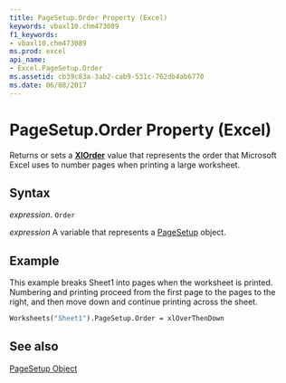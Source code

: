 ```yaml
---
title: PageSetup.Order Property (Excel)
keywords: vbaxl10.chm473089
f1_keywords:
- vbaxl10.chm473089
ms.prod: excel
api_name:
- Excel.PageSetup.Order
ms.assetid: cb39c83a-3ab2-cab9-531c-762db4ab6770
ms.date: 06/08/2017
---
```



# PageSetup.Order Property (Excel)

Returns or sets a  **[XlOrder](Excel.XlOrder.md)** value that represents the order that Microsoft Excel uses to number pages when printing a large worksheet.


## Syntax

 _expression_. `Order`

 _expression_ A variable that represents a [PageSetup](./Excel.PageSetup.md) object.


## Example

This example breaks Sheet1 into pages when the worksheet is printed. Numbering and printing proceed from the first page to the pages to the right, and then move down and continue printing across the sheet.


```vb
Worksheets("Sheet1").PageSetup.Order = xlOverThenDown
```


## See also


[PageSetup Object](Excel.PageSetup.md)

